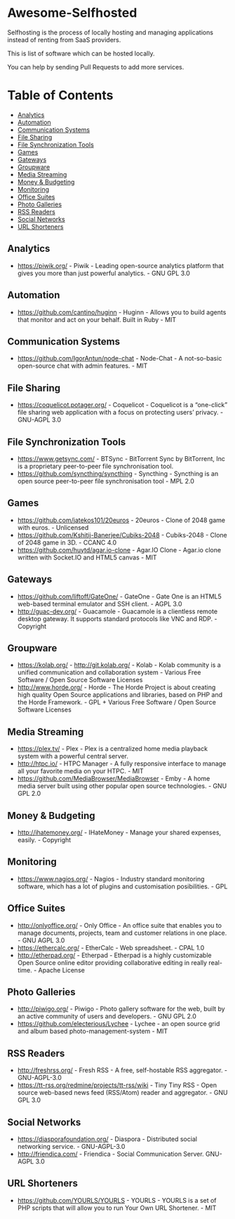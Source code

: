 # Awesome-Selfhosted

Selfhosting is the process of locally hosting and managing applications instead of renting from SaaS providers.

This is list of software which can be hosted locally.

You can help by sending Pull Requests to add more services.

Table of Contents
=================

  * [Analytics](#analytics)
  * [Automation](#automation)
  * [Communication Systems](#communication-systems)
  * [File Sharing](#file-sharing)
  * [File Synchronization Tools](#file-synchronization-tools)
  * [Games](#games)
  * [Gateways](#gateways)
  * [Groupware](#groupware)
  * [Media Streaming](#media-streaming)
  * [Money & Budgeting](#money-budgeting)
  * [Monitoring](#monitoring)
  * [Office Suites](#office-suites)
  * [Photo Galleries](#photo-galleries)
  * [RSS Readers](#rss-readers)
  * [Social Networks](#social-networks)
  * [URL Shorteners](#url-shorteners)

## Analytics

  * https://piwik.org/ - Piwik - Leading open-source analytics platform that gives you more than just powerful analytics. - GNU GPL 3.0

## Automation
  * https://github.com/cantino/huginn - Huginn - Allows you to build agents that monitor and act on your behalf. Built in Ruby - MIT

## Communication Systems

  * https://github.com/IgorAntun/node-chat - Node-Chat - A not-so-basic open-source chat with admin features. - MIT

## File Sharing

  * https://coquelicot.potager.org/ - Coquelicot - Coquelicot is a “one-click” file sharing web application with a focus on protecting users’ privacy. - GNU-AGPL 3.0

## File Synchronization Tools

  * https://www.getsync.com/ - BTSync - BitTorrent Sync by BitTorrent, Inc is a proprietary peer-to-peer file synchronisation tool.
  * https://github.com/syncthing/syncthing - Syncthing - Syncthing is an open source peer-to-peer file synchronisation tool - MPL 2.0

## Games

  * https://github.com/jatekos101/20euros - 20euros - Clone of 2048 game with euros. - Unlicensed
  * https://github.com/Kshitij-Banerjee/Cubiks-2048 - Cubiks-2048 - Clone of 2048 game in 3D. - CCANC 4.0
  * https://github.com/huytd/agar.io-clone - Agar.IO Clone - Agar.io clone written with Socket.IO and HTML5 canvas - MIT

## Gateways

  * https://github.com/liftoff/GateOne/ - GateOne - Gate One is an HTML5 web-based terminal emulator and SSH client. - AGPL 3.0
  * http://guac-dev.org/ - Guacamole - Guacamole is a clientless remote desktop gateway. It supports standard protocols like VNC and RDP. - Copyright

## Groupware
  * https://kolab.org/ - http://git.kolab.org/ - Kolab - Kolab community is a unified communication and collaboration system - Various Free Software / Open Source Software Licenses
  * http://www.horde.org/ - Horde - The Horde Project is about creating high quality Open Source applications and libraries, based on PHP and the Horde Framework. - GPL + Various Free Software / Open Source Software Licenses

## Media Streaming

  * https://plex.tv/ - Plex - Plex is a centralized home media playback system with a powerful central server.
  * http://htpc.io/  - HTPC Manager - A fully responsive interface to manage all your favorite media on your HTPC. - MIT
  * https://github.com/MediaBrowser/MediaBrowser - Emby - A home media server built using other popular open source technologies. - GNU GPL 2.0

## Money & Budgeting

  * http://ihatemoney.org/ - IHateMoney - Manage your shared expenses, easily. - Copyright

## Monitoring

  * https://www.nagios.org/ - Nagios - Industry standard monitoring software, which has a lot of plugins and customisation posibilities. - GPL

## Office Suites

  * http://onlyoffice.org/ - Only Office - An office suite that enables you to manage documents, projects, team and customer relations in one place. - GNU AGPL 3.0
  * https://ethercalc.org/ - EtherCalc - Web spreadsheet. - CPAL 1.0
  * http://etherpad.org/ - Etherpad - Etherpad is a highly customizable Open Source online editor providing collaborative editing in really real-time. - Apache License

## Photo Galleries

  * http://piwigo.org/ - Piwigo - Photo gallery software for the web, built by an active community of users and developers. - GNU GPL 2.0
  * https://github.com/electerious/Lychee - Lychee - an open source grid and album based photo-management-system - MIT 

## RSS Readers

  * http://freshrss.org/ - Fresh RSS - A free, self-hostable RSS aggregator. - GNU-AGPL-3.0
  * https://tt-rss.org/redmine/projects/tt-rss/wiki - Tiny Tiny RSS - Open source web-based news feed (RSS/Atom) reader and aggregator. - GNU GPL 3.0
  
## Social Networks

  * https://diasporafoundation.org/ - Diaspora - Distributed social networking service. - GNU-AGPL-3.0
  * http://friendica.com/ - Friendica - Social Communication Server. GNU-AGPL 3.0
  
## URL Shorteners
  * https://github.com/YOURLS/YOURLS - YOURLS - YOURLS is a set of PHP scripts that will allow you to run Your Own URL Shortener. - MIT
